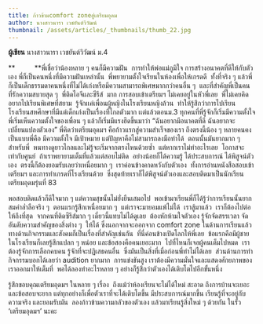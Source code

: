 ```yaml
---
title: ก้าวข้ามcomfort zoneสู่เตรียมอุดม
author: นางสาวนารา เวชยันต์วิวัฒน์
thumbnail: /assets/articles/_thumbnails/thumb_22.jpg
---
```


**ผู้เขียน** นางสาวนารา เวชยันต์วิวัฒน์ ม.4

\*\*          \*\*พี่เชื่อว่าน้องหลาย ๆ คนก็มีความฝัน  การทำให้พ่อแม่ภูมิใจ
การสร้างอนาคตที่ดีให้กับตัวเอง พี่ก็เป็นคนหนึ่งที่มีความฝันเหล่านั้น 
พี่พยายามตั้งใจเรียนในห้องเพื่อให้เกรดดี  ทั้งที่จริง ๆ
แล้วพี่ก็เป็นเด็กธรรมดาคนหนึ่งที่ไม่ได้เก่งหรือมีความสามารถพิเศษมากกว่าคนอื่น
ๆ  และที่สำคัญพี่เป็นคนที่รักความสบายสุด ๆ  พี่ติดไอจีและซีรีส์  มาก
การสอบเข้าเตรียมฯ ไม่เคยอยู่ในหัวพี่เลย 
พี่ไม่เคยคิดอยากไปเรียนพิเศษที่สยาม 
รู้จักเเค่เพื่อนผู้หญิงในโรงเรียนหญิงล้วน 
ทำให้รู้สึกว่าการไปเรียนโรงเรียนสหศึกษาที่มีแต่เด็กเก่งเป็นเรื่องที่ไกลตัวมาก
เเต่แล้วตอนม.3 ทุกคนที่พี่รู้จักก็เริ่มมีความตั้งใจ
พี่เริ่มเห็นความตั้งใจของเพื่อน ๆ แล้วก็เริ่มมีแรงฮึดขึ้นมาว่า
“ฉันอยากมีอนาคตที่ดี ฉันอยากจะเปลี่ยนแปลงตัวเอง” พี่คิดว่าเตรียมอุดมฯ
คือก้าวแรกสู่ความสำเร็จของเรา ถึงตรงนี้น้อง ๆ หลายคนคงเป็นแบบพี่คือ
มีความตั้งใจ มีเป้าหมาย แต่ปัญหาคือไม่สามารถลงมือทำได้  ตอนนั้นมันยากมาก
ๆ สำหรับพี่  หนทางดูยาวไกลและไม่รู้จะเริ่มจากตรงไหนด้วยซ้ำ 
แต่หากเราไม่ทำอะไรเลย  โอกาสจะเท่ากับศูนย์ 
ถ้าเราพยายามเต็มที่แล้วแต่สอบไม่ติด  อย่างน้อยก็ได้ความรู้ ได้ประสบการณ์
ได้พิสูจน์ตัวเอง  ตรงนี้ก็ต้องยอมรับเลยว่าเหนื่อยมาก ๆ 
เราค่อนข้างคาดหวังกับตัวเอง  ทั้งการอ่านหนังสือสอบเข้าเตรียมฯ
และการทำเกรดที่โรงเรียนด้วย 
ซึ่งสุดท้ายเราก็ได้พิสูจน์ตัวเองและสอบติดมาเป็นนักเรียนเตรียมอุดมรุ่นที่
83

พอสอบติดแล้วก็ดีใจมาก ๆ แต่ความสุขนั้นไม่ยั่งยืนเสมอไป 
พอเข้ามาเรียนพี่ก็ได้รู้ว่าการเรียนนั้นยากสมคำล่ำลือจริง ๆ 
ตอนแรกรู้สึกเหนื่อยมาก ๆ  แต่เราจะมายอมแพ้ไม่ได้  เราสู้มาแล้ว 
เราก็ต้องไปต่อให้ถึงที่สุด  จากคนที่ติดซีรีส์มาก ๆ
เดี๋ยวนี้แทบไม่ได้ดูเลย  ต้องหักห้ามใจตัวเอง รู้จักจัดสรรเวลา
จัดอันดับความสำคัญของสิ่งต่าง ๆ  ให้ได้ ซึ่งนอกจากจะออกจาก comfort zone
ในด้านการเรียนแล้ว  ทางด้านกิจกรรมและสังคมก็เป็นเรื่องที่สำคัญเช่นกัน 
ที่นี่ค่อนข้างเปิดโลกให้พี่เลย 
ข้อแรกคือมีผู้ชายในโรงเรียนก็เลยรู้สึกแปลก ๆ หน่อย
และข้อสองคือคนเยอะมาก  ไปที่ไหนก็เจอผู้คนเต็มไปหมด 
เราต้องรู้จักการเลือกคบคน รู้จักที่จะปฏิเสธคนอื่น 
ซึ่งมันเป็นสิ่งที่เมื่อก่อนพี่ทำไม่ได้เลย 
ส่วนด้านการทำกิจกรรมบอกได้เลยว่า audition ยากมาก 
การแข่งขันสูง เราต้องมีความมั่นใจและแสดงศักยภาพของเราออกมาให้เต็มที่ 
พอได้ลองทำอะไรหลาย ๆ อย่างก็รู้สึกว่าตัวเองได้เติบโตไปอีกขั้นหนึ่ง

รู้สึกขอบคุณเตรียมอุดมฯ ในหลาย ๆ เรื่อง 
ถึงแม้ว่าห้องเรียนจะไม่ได้ใหม่ สะอาด ถึงการบ้านจะเยอะและข้อสอบจะยาก
แต่ทุกอย่างก็เพื่อตัวเราที่จะได้เติบโตขึ้น มีประสบการณ์มากขึ้น
เรียนรู้ที่จะอยู่กับความจริง และยอมรับมัน  ลองก้าวข้ามความกลัวของตัวเอง
แล้วมาเรียนรู้สิ่งใหม่ ๆ ด้วยกัน ในรั้ว ‘เตรียมอุดมฯ’ นะคะ
